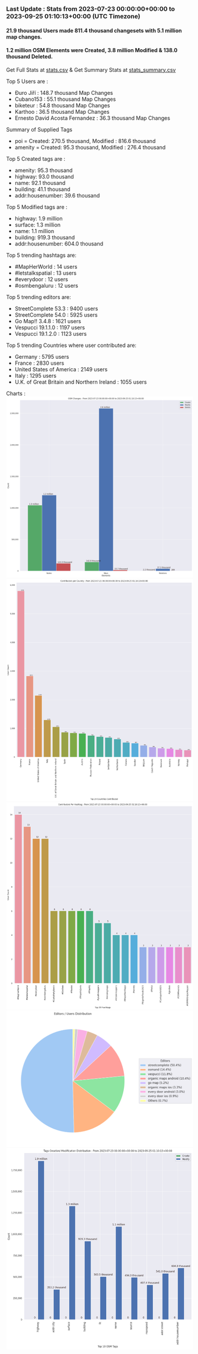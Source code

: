 ### Last Update : Stats from 2023-07-23 00:00:00+00:00 to 2023-09-25 01:10:13+00:00 (UTC Timezone)

#### 21.9 thousand Users made 811.4 thousand changesets with 5.1 million map changes.
#### 1.2 million OSM Elements were Created, 3.8 million Modified & 138.0 thousand Deleted.
Get Full Stats at [stats.csv](/stats/fieldmappers/Weekly/stats.csv)
 & Get Summary Stats at [stats_summary.csv](/stats/fieldmappers/Weekly/stats_summary.csv)

Top 5 Users are : 
- Đuro Jiří : 148.7 thousand Map Changes
- Cubano153 : 55.1 thousand Map Changes
- biketeur : 54.8 thousand Map Changes
- Karthoo : 36.5 thousand Map Changes
- Ernesto David Acosta Fernandez : 36.3 thousand Map Changes

Summary of Supplied Tags
- poi = Created: 270.5 thousand, Modified : 816.6 thousand
- amenity = Created: 95.3 thousand, Modified : 276.4 thousand


Top 5 Created tags are :
- amenity: 95.3 thousand
- highway: 93.0 thousand
- name: 92.1 thousand
- building: 41.1 thousand
- addr:housenumber: 39.6 thousand


Top 5 Modified tags are :
- highway: 1.9 million
- surface: 1.3 million
- name: 1.1 million
- building: 919.3 thousand
- addr:housenumber: 604.0 thousand


Top 5 trending hashtags are:
- #MapHerWorld : 14 users
- #letstalkspatial : 13 users
- #everydoor : 12 users
- #osmbengaluru : 12 users


Top 5 trending editors are:
- StreetComplete 53.3 : 9400 users
- StreetComplete 54.0 : 5925 users
- Go Map!! 3.4.8 : 1621 users
- Vespucci 19.1.1.0 : 1197 users
- Vespucci 19.1.2.0 : 1123 users


Top 5 trending Countries where user contributed are:
- Germany : 5795 users
- France : 2830 users
- United States of America : 2149 users
- Italy : 1295 users
- U.K. of Great Britain and Northern Ireland : 1055 users


 Charts : 
![Alt text](./stats_osm_changes.png) 
![Alt text](./stats_users_per_country.png) 
![Alt text](./stats_users_per_hashtag.png) 
![Alt text](./stats_editors_pie_chart.png) 
![Alt text](./stats_tags.png) 

